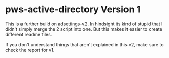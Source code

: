 # pws-active-directory Version 1

This is a further build on adsettings-v2. In hindsight its kind of stupid that I didn't simply merge the 2 script into one. But this makes it easier to create different readme files.

If you don't understand things that aren't explained in this v2, make sure to check the report for v1.

## 